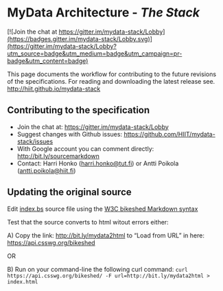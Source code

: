 # MyData Architecture - *The Stack*

[![Join the chat at https://gitter.im/mydata-stack/Lobby](https://badges.gitter.im/mydata-stack/Lobby.svg)](https://gitter.im/mydata-stack/Lobby?utm_source=badge&utm_medium=badge&utm_campaign=pr-badge&utm_content=badge)

This page documents the workflow for contributing to the future revisions of the specifications. For reading and downloading the latest release see. http://hiit.github.io/mydata-stack

## Contributing to the specification

- Join the chat at: https://gitter.im/mydata-stack/Lobby
- Suggest changes with Github issues: https://github.com/HIIT/mydata-stack/issues
- With Google account you can comment directly: http://bit.ly/sourcemarkdown
- Contact: Harri Honko (harri.honko@tut.fi) or Antti Poikola (antti.poikola@hiit.fi)

## Updating the original source

Edit [index.bs](http://bit.ly/sourcemarkdown) source file using the [W3C bikeshed Markdown syntax](https://github.com/tabatkins/bikeshed)

Test that the source converts to html witout errors either:

A) Copy the link: http://bit.ly/mydata2html to “Load from URL” in here: https://api.csswg.org/bikeshed

OR

B) Run on your command-line the following curl command:
```curl https://api.csswg.org/bikeshed/ -F url=http://bit.ly/mydata2html > index.html```
